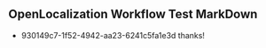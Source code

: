 ## OpenLocalization Workflow Test MarkDown
* 930149c7-1f52-4942-aa23-6241c5fa1e3d thanks!

<!--HONumber=Aug16_HO3-->


